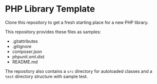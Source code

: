 PHP Library Template
====================

Clone this repository to get a fresh starting place for a new PHP library.

This repository provides these files as samples:
- .gitattributes
- .gitignore
- composer.json 
- phpunit.xml.dist
- README.md

The repository also contains a ``src`` directory for autoloaded classes and a ``test`` directory structure with sample test.
